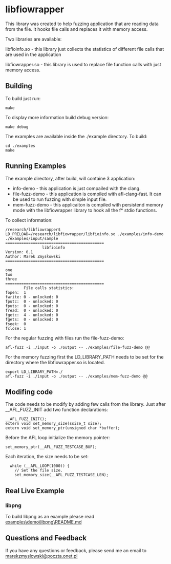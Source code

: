 # libfiowrapper

This library was created to help fuzzing application that are reading data from the file. It hooks file calls and replaces it with memory access.

Two libraries are available:

libfioinfo.so - this library just collects the statistics of different file calls that are used in the application

libfiowrapper.so - this library is used to replace file function calls with just memory access.

## Building
To build just run:
```
make
```

To display more information build debug version:
```
make debug
```

The examples are available inside the ./example directory. To build:
```
cd ./examples
make
```

## Running Examples
The example directory, after build, will containe 3 application:
- info-demo - this application is just compailed with the clang. 
- file-fuzz-demo - this application is compiled with afl-clang-fast. It can be used to run fuzzing with simple input file.
- mem-fuzz-demo - this applicaiton is compiled with persistend memory mode with the libfiowrapper library to hook all the f* stdio functions.

To collect information:
```
/research/libfiowrapper$ LD_PRELOAD=/research/libfiowrapper/libfioinfo.so ./examples/info-demo ./examples/input/sample
===========================================
                libfioinfo
Version: 0.1
Author: Marek Zmysłowski
===========================================

one
two
three
===========================================
        File calls statistics:
fopen:  1
fwrite: 0 - unlocked: 0
fputc:  0 - unlocked: 0
fputs:  0 - unlocked: 0
fread:  0 - unlocked: 0
fgetc:  4 - unlocked: 0
fgets:  0 - unlocked: 0
fseek:  0
fclose: 1

```
For the regular fuzzing with files run the file-fuzz-demo:
```
afl-fuzz -i ./input -o ./output -- ./examples/file-fuzz-demo @@
```

For the memory fuzzing first the LD_LIBRARY_PATH needs to be set for the directory where the libfiowrapper.so is located.
```
export LD_LIBRARY_PATH=./
afl-fuzz -i ./input -o ./output -- ./examples/mem-fuzz-demo @@
```
## Modifing code
The code needs to be modify by adding few calls from the library. Just after __AFL_FUZZ_INIT add two function declarations:
```
__AFL_FUZZ_INIT();
extern void set_memory_size(ssize_t size);
extern void set_memory_ptr(unsigned char *buffer);
```

Before the AFL loop initialize the memory pointer:
```
set_memory_ptr(__AFL_FUZZ_TESTCASE_BUF);
```

Each iteration, the size needs to be set:
```
  while (__AFL_LOOP(1000)) {
    // Set the file size.
    set_memory_size(__AFL_FUZZ_TESTCASE_LEN);
```
## Real Live Example 
### libpng
To build libpng as an example please read [examples\demo\libpng\README.md](examples\demo\libpng\README.md)

## Questions and Feedback
If you have any questions or feedback, please send me an email to marekzmyslowski@poczta.onet.pl